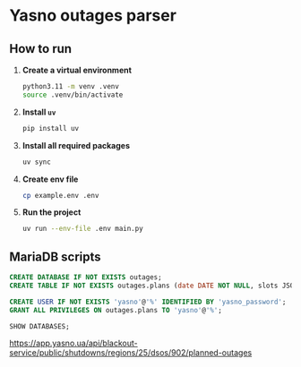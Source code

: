 # Yasno outages parser

## How to run

1. **Create a virtual environment**
   ```bash
   python3.11 -m venv .venv
   source .venv/bin/activate 
   ```

1. **Install `uv`**
   ```bash
   pip install uv
   ```

1. **Install all required packages**
   ```bash
   uv sync
   ```

1. **Create env file**
   ```bash
   cp example.env .env
   ```
1. **Run the project**
   ```bash
   uv run --env-file .env main.py
   ```

## MariaDB scripts
```sql
CREATE DATABASE IF NOT EXISTS outages;
CREATE TABLE IF NOT EXISTS outages.plans (date DATE NOT NULL, slots JSON, updated_on DATETIME, PRIMARY KEY (date));

CREATE USER IF NOT EXISTS 'yasno'@'%' IDENTIFIED BY 'yasno_password';
GRANT ALL PRIVILEGES ON outages.plans TO 'yasno'@'%';

SHOW DATABASES;

```

https://app.yasno.ua/api/blackout-service/public/shutdowns/regions/25/dsos/902/planned-outages
